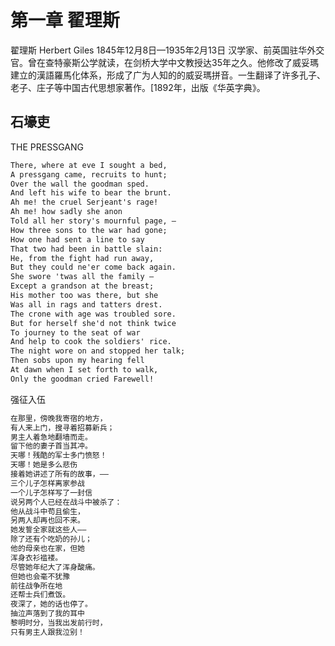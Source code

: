 # 第一章 翟理斯

翟理斯 Herbert Giles 1845年12月8日—1935年2月13日 汉学家、前英国驻华外交官。曾在查特豪斯公学就读，在剑桥大学中文教授达35年之久。他修改了威妥瑪建立的漢語羅馬化体系，形成了广为人知的的威妥瑪拼音。一生翻译了许多孔子、老子、庄子等中国古代思想家著作。[1892年，出版《华英字典》。

## 石壕吏

THE PRESSGANG

```txt
There, where at eve I sought a bed, 
A pressgang came, recruits to hunt;
Over the wall the goodman sped. 
And left his wife to bear the brunt.
Ah me! the cruel Serjeant's rage!
Ah me! how sadly she anon 
Told all her story's mournful page, —
How three sons to the war had gone;
How one had sent a line to say 
That two had been in battle slain:
He, from the fight had run away, 
But they could ne'er come back again.
She swore 'twas all the family — 
Except a grandson at the breast;
His mother too was there, but she
Was all in rags and tatters drest.
The crone with age was troubled sore. 
But for herself she'd not think twice
To journey to the seat of war
And help to cook the soldiers' rice.
The night wore on and stopped her talk;
Then sobs upon my hearing fell
At dawn when I set forth to walk,
Only the goodman cried Farewell!
```

强征入伍

```txt
在那里，傍晚我寄宿的地方，
有人来上门，搜寻着招募新兵；
男主人着急地翻墙而走。
留下他的妻子首当其冲。
天哪！残酷的军士多门愤怒！
天哪！她是多么悲伤
接着她讲述了所有的故事，——
三个儿子怎样离家参战
一个儿子怎样写了一封信
说另两个人已经在战斗中被杀了：
他从战斗中苟且偷生，
另两人却再也回不来。
她发誓全家就这些人——
除了还有个吃奶的孙儿；
他的母亲也在家，但她
浑身衣衫褴褛。
尽管她年纪大了浑身酸痛。
但她也会毫不犹豫
前往战争所在地
还帮士兵们煮饭。
夜深了，她的话也停了。
抽泣声落到了我的耳中
黎明时分，当我出发前行时，
只有男主人跟我泣别！
```